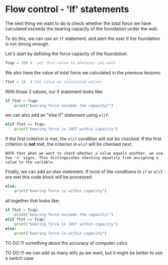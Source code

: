 #  Flow control - 'If' statements

The next thing we want to do is check whether the total force we have calculated exceeds the bearing capacity of the foundation under the wall.

To do this, we can use an `If` statement, and alert the user if the foundation is not strong enough.

Let's start by defining the force capacity of the foundation:
```python
fcap = 100 #  set this value to whatever you want
```
We also have the value of total force we calculated in the previous lessons:
```python
ftot = 10  # the value we calculated ealier
```
With those 2 values, our if statement looks like:
```python
if ftot > fcap:
	print("bearing force exceeds the capacity!")
```
we can also add an "else if" statement using `elif`:
```python
elif ftot == fcap:
	print("bearing force is JUST within capacity")
```

If the first criterion is met, the `elif` condition will not be checked. If the first criterion is **not** met, the criterion in `elif` will be checked next.

	NOTE that when we want to check whether a value equals another, we use two '=' signs. This distinguishes checking equality from assigning a value to the variable.

Finally, we can add an else statement. If none of the conditions in `if` or `elif` are met
this code block will be processed.
```python
else:
	print("bearing force is within capacity")
```
all together that looks like:
```python
if ftot > fcap:
	print("bearing force exceeds the capacity!")
elif ftot == fcap:
	print("bearing force is JUST within capacity")
else:
	print("bearing force is within capacity")
```
TO DO !!! something about the accuracy of computer calcs

TO DO !!! we can add as many elifs as we want, but it might be better to use a switch case